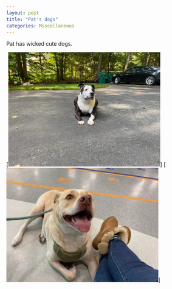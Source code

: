 ```yaml
---
layout: post
title: "Pat's dogs"
categories: Miscellaneous
---
```

Pat has wicked cute dogs.

[<img src="/images/snickers.jpg" alt="Snickers 'the mooch' Kearns " style="width: 400px;"/>]
[<img src="/images/chippy.jpg" alt="Snickers 'the mooch' Kearns " style="width: 400px;"/>]
